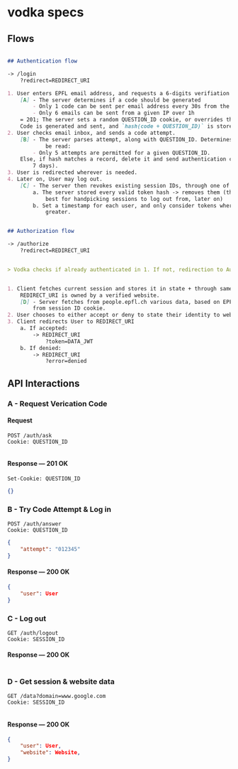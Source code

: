 # vodka specs


## Flows
```md

## Authentication flow

-> /login
    ?redirect=REDIRECT_URI

1. User enters EPFL email address, and requests a 6-digits verifiation code.
    [A] - The server determines if a code should be generated
        - Only 1 code can be sent per email address every 30s from the same device
        - Only 6 emails can be sent from a given IP over 1h
    = 201; The server sets a random QUESTION_ID cookie, or overrides the previous one.
    Code is generated and sent, and `hash(code + QUESTION_ID)` is stored, with generation date.
2. User checks email inbox, and sends a code attempt.
    [B] - The server parses attempt, along with QUESTION_ID. Determines if the attempt can 
            be read:
        - Only 5 attempts are permitted for a given QUESTION_ID.
    Else, if hash matches a record, delete it and send authentication cookie (JWT valid for 
        7 days).
3. User is redirected wherever is needed.
4. Later on, User may log out.
    [C] - The server then revokes existing session IDs, through one of the following methods:
        a. The server stored every valid token hash -> removes them (this solution may be 
            best for handpicking sessions to log out from, later on)
        b. Set a timestamp for each user, and only consider tokens where generation time is 
            greater.


## Authorization flow

-> /authorize
    ?redirect=REDIRECT_URI


> Vodka checks if already authenticated in 1. If not, redirection to Authentication Flow


1. Client fetches current session and stores it in state + through same request, checks if 
    REDIRECT_URI is owned by a verified website.
    [D] - Server fetches from people.epfl.ch various data, based on EPFL email retrieved 
        from session ID cookie.
2. User chooses to either accept or deny to state their identity to website.
3. Client redirects User to REDIRECT_URI
    a. If accepted: 
        -> REDIRECT_URI
            ?token=DATA_JWT
    b. If denied:
        -> REDIRECT_URI
            ?error=denied


```

## API Interactions

### A - Request Verication Code

#### Request
```http
POST /auth/ask
Cookie: QUESTION_ID
```
```json
```

#### Response — 201 OK
```http
Set-Cookie: QUESTION_ID
```
```json
{}
```

### B - Try Code Attempt & Log in
```http
POST /auth/answer
Cookie: QUESTION_ID
```
```json
{
    "attempt": "012345"
}
```

#### Response — 200 OK

```json
{
    "user": User
}
```

### C - Log out
```http
GET /auth/logout
Cookie: SESSION_ID
```


#### Response — 200 OK

```json
```

### D - Get session & website data

```http
GET /data?domain=www.google.com
Cookie: SESSION_ID
```
```json
```

#### Response — 200 OK

```json
{
    "user": User,
    "website": Website,
}
```